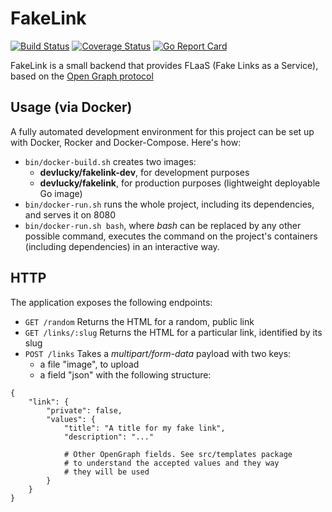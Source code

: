 # FakeLink

[![Build Status](https://travis-ci.org/devlucky/fakelink.svg?branch=master)](https://travis-ci.org/devlucky/fakelink)
[![Coverage Status](https://coveralls.io/repos/github/devlucky/fakelink/badge.svg)](https://coveralls.io/github/devlucky/fakelink)
[![Go Report Card](https://goreportcard.com/badge/github.com/devlucky/fakelink)](https://goreportcard.com/report/github.com/devlucky/fakelink)

FakeLink is a small backend that provides FLaaS (Fake Links as a Service), based on the [Open Graph protocol](http://ogp.me/#types)


## Usage (via Docker)

A fully automated development environment for this project can be set up with Docker, Rocker and Docker-Compose. Here's how:

* `bin/docker-build.sh` creates two images: 
   - __devlucky/fakelink-dev__, for development purposes
   - __devlucky/fakelink__, for production purposes (lightweight deployable Go image)
* `bin/docker-run.sh` runs the whole project, including its dependencies, and serves it on 8080
* `bin/docker-run.sh bash`, where _bash_ can be replaced by any other possible command, executes the command on the project's containers (including dependencies) in an interactive way.


## HTTP

The application exposes the following endpoints:

* `GET /random` Returns the HTML for a random, public link
* `GET /links/:slug` Returns the HTML for a particular link, identified by its slug
* `POST /links` Takes a _multipart/form-data_ payload with two keys:
    - a file "image", to upload
    - a field "json" with the following structure:

```
{
    "link": {
        "private": false,
        "values": {
            "title": "A title for my fake link",
            "description": "..."
            
            # Other OpenGraph fields. See src/templates package 
            # to understand the accepted values and they way 
            # they will be used
        }
    }
}
```
